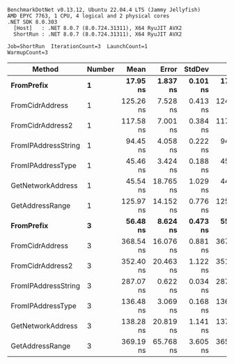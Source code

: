 ```

BenchmarkDotNet v0.13.12, Ubuntu 22.04.4 LTS (Jammy Jellyfish)
AMD EPYC 7763, 1 CPU, 4 logical and 2 physical cores
.NET SDK 8.0.303
  [Host]   : .NET 8.0.7 (8.0.724.31311), X64 RyuJIT AVX2
  ShortRun : .NET 8.0.7 (8.0.724.31311), X64 RyuJIT AVX2

Job=ShortRun  IterationCount=3  LaunchCount=1  
WarmupCount=3  

```
| Method              | Number | Mean      | Error     | StdDev   | Min       | Max       | Gen0   | Allocated |
|-------------------- |------- |----------:|----------:|---------:|----------:|----------:|-------:|----------:|
| **FromPrefix**          | **1**      |  **17.95 ns** |  **1.837 ns** | **0.101 ns** |  **17.86 ns** |  **18.06 ns** | **0.0007** |      **56 B** |
| FromCidrAddress     | 1      | 125.26 ns |  7.528 ns | 0.413 ns | 124.89 ns | 125.70 ns | 0.0012 |     112 B |
| FromCidrAddress2    | 1      | 117.58 ns |  7.001 ns | 0.384 ns | 117.32 ns | 118.02 ns | 0.0012 |     112 B |
| FromIPAddressString | 1      |  94.45 ns |  4.058 ns | 0.222 ns |  94.19 ns |  94.59 ns | 0.0006 |      56 B |
| FromIPAddressType   | 1      |  45.46 ns |  3.424 ns | 0.188 ns |  45.25 ns |  45.59 ns | 0.0010 |      88 B |
| GetNetworkAddress   | 1      |  45.54 ns | 18.765 ns | 1.029 ns |  44.40 ns |  46.39 ns | 0.0007 |      56 B |
| GetAddressRange     | 1      | 125.97 ns | 14.152 ns | 0.776 ns | 125.15 ns | 126.69 ns | 0.0019 |     168 B |
| **FromPrefix**          | **3**      |  **56.48 ns** |  **8.624 ns** | **0.473 ns** |  **55.95 ns** |  **56.85 ns** | **0.0020** |     **168 B** |
| FromCidrAddress     | 3      | 368.54 ns | 16.076 ns | 0.881 ns | 367.52 ns | 369.10 ns | 0.0038 |     336 B |
| FromCidrAddress2    | 3      | 352.40 ns | 20.463 ns | 1.122 ns | 351.16 ns | 353.34 ns | 0.0038 |     336 B |
| FromIPAddressString | 3      | 287.07 ns |  0.622 ns | 0.034 ns | 287.04 ns | 287.11 ns | 0.0019 |     168 B |
| FromIPAddressType   | 3      | 136.48 ns |  3.069 ns | 0.168 ns | 136.32 ns | 136.65 ns | 0.0031 |     264 B |
| GetNetworkAddress   | 3      | 138.28 ns | 20.819 ns | 1.141 ns | 137.56 ns | 139.60 ns | 0.0019 |     168 B |
| GetAddressRange     | 3      | 369.19 ns | 65.768 ns | 3.605 ns | 365.07 ns | 371.72 ns | 0.0057 |     504 B |
